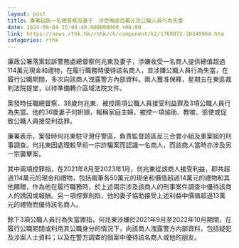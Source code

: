 ```yaml
---
layout: post
title: 廉署起訴一名總督察及妻子　涉受賄逾百萬元及公職人員行為失當
date: 2024-09-04 15:04:49.000000000 +08:00
link: https://news.rthk.hk/rthk/ch/component/k2/1769072-20240904.htm
categories: rthk
---
```


廉政公署落案起訴警務處總督察何兆東及妻子，涉嫌收受一名商人提供總值超過114萬元現金和禮物，在履行職務時優待該名商人，並涉嫌公職人員行為失當，在履行公職期間，多次向該商人洩露警方內部資料。兩人獲准保釋，星期五在東區裁判法院提堂，以待準備轉介區域法院文件。

案發時任職總督察、38歲何兆東，被控兩項公職人員接受利益罪及3項公職人員行為失當。他的36歲妻子何姸頴，報稱家庭主婦，被控一項協助、教唆、慫使或促致公職人員接受利益罪。

廉署表示，案發時何兆東駐守灣仔警區，負責監督該區反三合會小組及重案組的刑事調查。何兆東因處理較早前一宗詐騙案而認識一名商人，而該商人當時亦涉及另一宗襲擊案。

其中兩項控罪指，在2021年8月至2023年1月，何兆東從該商人接受利益，即共超過114萬元的現金和禮物，包括兩筆各50萬元的現金和價值超過14萬元的禮物和其他饋贈，作為他在履行職務時，於上述兩宗涉及該商人的刑事案件調查中優待該商人的誘因或報酬。另一項控罪則指，他的妻子協助接受上述利益中價值超過13萬元的禮物而優待該名商人。

餘下3項公職人員行為失當罪指，何兆東涉嫌於2021年9月至2022年10月期間，在履行公職期間或利用其公職身分的情況下，向該商人洩露警方內部資料，包括疑犯及涉案人士資料；以及在警方調查的個案中優待該名商人或他的朋友。
